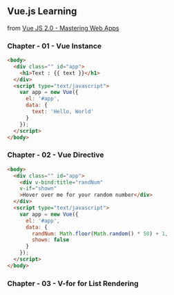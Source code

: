 ## Vue.js Learning

from [Vue JS 2.0 - Mastering Web Apps](https://www.udemy.com/vue-web-apps/learn/v4/)

### Chapter - 01 - Vue Instance

```html
<body>
  <div class="" id="app">
    <h1>Text : {{ text }}</h1>
  </div>
  <script type="text/javascript">
    var app = new Vue({
      el: '#app',
      data: {
        text: 'Hello, World'
      }
    });
  </script>
</body>
```

### Chapter - 02 - Vue Directive

```html
<body>
  <div class="" id="app">
    <div v-bind:title="randNum" 
    v-if="shown" 
    >Hover over me for your random number</div>
  </div>
  <script type="text/javascript">
    var app = new Vue({
      el: '#app',
      data: {
        randNum: Math.floor(Math.random() * 50) + 1,
        shown: false
      }
    });
  </script>
</body>
```

### Chapter - 03 - V-for for List Rendering

```hmtl

``` 